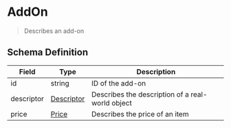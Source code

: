 # AddOn

> Describes an add-on

## Schema Definition

| **Field**  | **Type**                                                        | **Description**                                  |
| ---------- | --------------------------------------------------------------- | ------------------------------------------------ |
| id         | string                                                          | ID of the add-on                                 |
| descriptor | [Descriptor](/reference/0.9.3/core/schema-reference/descriptor) | Describes the description of a real-world object |
| price      | [Price](/reference/0.9.3/core/schema-reference/price)           | Describes the price of an item                   |
